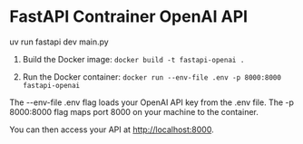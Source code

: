 # FastAPI Contrainer OpenAI API

uv run fastapi dev main.py

1. Build the Docker image:
`docker build -t fastapi-openai .`

2. Run the Docker container:
`docker run --env-file .env -p 8000:8000 fastapi-openai`

The --env-file .env flag loads your OpenAI API key from the .env file.
The -p 8000:8000 flag maps port 8000 on your machine to the container.

You can then access your API at <http://localhost:8000>.
